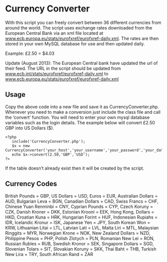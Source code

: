 # Currency Converter

With this script you can freely convert between 36 different currencies from around the world. The script uses exchange rates downloaded from the European Central Bank via an xml file located at www.ecb.europa.eu/stats/eurofxref/eurofxref-daily.xml. The rates are then stored in your own MySQL database for use and then updated daily.

Example: £2.50 = $4.03

Update (August 2013): The European Central bank have updated the url of their feed. The URL in the script should be updated from www.ecb.int/stats/eurofxref/eurofxref-daily.xml to www.ecb.europa.eu/stats/eurofxref/eurofxref-daily.xml

## Usage

Copy the above code into a new file and save it as CurrencyConverter.php. Whenever you need to make a conversion just include the class file and call the ‘convert’ function. You will need to enter your own mysql database variables such as the login details. The example below will convert £2.50 GBP into US Dollars ($).

```
<?php
   include('CurrencyConverter.php');
   $x = new CurrencyConverter('your_host','your_username','your_password','your_database_name','your_table_name');
   echo $x->convert(2.50,'GBP','USD');
?>
```

If the table doesn’t already exist then it will be created by the script.

## Currency Codes

British Pounds = GBP, US Dollars = USD, Euros = EUR, Australian Dollars = AUD, Bulgarian Leva = BGN, Canadian Dollars = CAD, Swiss Francs = CHF, Chinese Yuan Renminbi = CNY, Cyprian Pounds = CYP, Czech Koruny = CZK, Danish Kroner = DKK, Estonian Krooni = EEK, Hong Kong, Dollars = HKD, Croatian Kuna = HRK, Hungarian Forint = HUF, Indonesian Rupiahs = IDR, Icelandic Kronur = ISK, Japanese Yen = JPY, South Korean Won = KRW, Lithuanian Litai = LTL, Latvian Lati = LVL, Malta Liri = MTL, Malaysian Ringgits = MYR, Norwegian Krone = NOK, New Zealand Dollars = NZD, Philippine Pesos = PHP, Polish Zlotych = PLN, Romanian New Lei = RON, Russian Rubles = RUB, Swedish Kronor = SEK, Singapore Dollars = SGD, Slovenian Tolars = SIT, Slovakian Koruny = SKK, Thai Baht = THB, Turkish New Lira = TRY, South African Rand = ZAR

